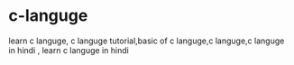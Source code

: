 # c-languge
learn c languge, c languge tutorial,basic of c languge,c languge,c languge in hindi , learn c languge in hindi
